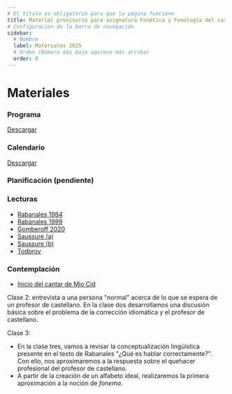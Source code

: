 ```yaml
---
# El título es obligatorio para que la página funcione
title: Material provisorio para asignatura Fonética y Fonología del castellano I USACH 2025
# Configuracion de la barra de navegación
sidebar:
  # Nombre
  label: Materiales 2025
  # Orden (Número más bajo aparece más arriba)
  order: 0
---
```

# Materiales
### Programa
[Descargar](/46202_fonet_y_fonol_I.pdf)

### Calendario
[Descargar](https://docs.google.com/spreadsheets/d/e/2PACX-1vTlXiqJd09__kZ5igtNrvHKzFkFlSs3iay_lzQwiFdnROFQMWiTdqYXg4M9bkH2zbqoZECRuYxXrFt7/pub?gid=1373650990&single=true&output=pdf)

### Planificación (pendiente)
### Lecturas

- [Rabanales 1984](/QUE_ES_HABLAR_CORRECTAMENTE(1)(1).pdf)
- [Rabanales 1999](/16_Rabanales.pdf)
- [Gomberoff 2020](/gomberoff_2020.pdf)
- [Saussure (a)](/saussure_objeto.pdf)
- [Saussure (b)](/saussure_signo.pdf)
- [Todorov](/tzvetan-todorov-el-sentido-de-los-sonidos.pdf)

### Contemplación

- [Inicio del cantar de Mio Çid](/inicio_cantar_de_mio_cid.pdf)


Clase 2: entrevista a una persona "normal" acerca de lo que se espera de un profesor de castellano. En la clase dos desarrollamos una discusión básica sobre el problema de la corrección idiomática y el profesor de castellano.

Clase 3: 
- En la clase tres, vamos a revisar la conceptualización lingüística presente en el texto de Rabanales "¿Qué es hablar correctamente?". Con ello, nos aproximaremos a la respuesta sobre el quehacer profesional del profesor de castellano.
- A partir de la creación de un alfabeto ideal, realizaremos la primera aproximación a la noción de *fonema*.

